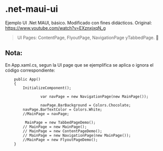 # .net-maui-ui
Ejemplo UI .Net MAUI, básico. Modificado con fines didácticos. Original: https://www.youtube.com/watch?v=EXznxjxqN_g
> UI Pages: ContentPage, FlyoutPage, NavigationPage yTabbedPage. 📱


## Nota:
En App.xaml.cs, segun la UI page que se ejemplifica se aplica o ignora el código correspondiente: 
```
	public App()
	{
		InitializeComponent();
        
				var navPage = new NavigationPage(new MainPage());

				navPage.BarBackground = Colors.Chocolate;
        navPage.BarTextColor = Colors.White;
        //MainPage = navPage;

         MainPage = new TabbedPageDemo();
        // MainPage = new MainPage();
        // MainPage = new ContentPageDemo();
        // MainPage = new NavigationPage(new MainPage());
        //MainPage = new FlyoutPageDemo();
    }
```
